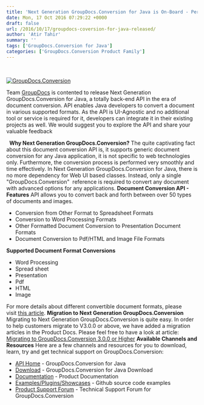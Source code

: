 ```yaml
---
title: 'Next Generation GroupDocs.Conversion for Java is On-Board - Perform Conversion Between 50+ File Formats'
date: Mon, 17 Oct 2016 07:29:22 +0000
draft: false
url: /2016/10/17/groupdocs-coversion-for-java-released/
author: 'Atir Tahir'
summary: ''
tags: ['GroupDocs.Conversion for Java']
categories: ['GroupDocs.Conversion Product Family']
---
```


 

[![GroupDocs.Conversion](https://blog.groupdocs.com/wp-content/uploads/sites/4/2016/09/conversion.png?itok=MpNabR9F)](#)

Team [GroupDocs](http://www.groupdocs.com/) is contented to release Next Generation GroupDocs.Conversion for Java, a totally back-end API in the era of document conversion. API enables Java developers to convert a document in various supported formats. As the API is UI-Agnostic and no additional tool or service is required for it, developers can integrate it in their existing projects as well. We would suggest you to explore the API and share your valuable feedback

  **Why Next Generation GroupDocs.Conversion?** The quite captivating fact about this document conversion API is, it supports generic document conversion for any Java application, it is not specific to web technologies only. Furthermore, the conversion process is performed very smoothly and time effectively. In Next Generation GroupDocs.Conversion for Java, there is no more dependency for Web UI based classes. Instead, only a single "GroupDocs.Conversion"  reference is required to convert any document with advanced options for any applications. **Document Conversion API - Features** API allows you to convert back and forth between over 50 types of documents and images.

*   Conversion from Other Format to Spreadsheet Formats
*   Conversion to Word Processing Formats
*   Other Formatted Document Conversion to Presentation Document Formats
*   Document Conversion to Pdf/HTML and Image File Formats

**Supported Document Format Conversions**

*   Word Processing
*   Spread sheet
*   Presentation
*   Pdf
*   HTML
*   Image

For more details about different convertible document formats, please visit [this article](http://www.groupdocs.com/docs/display/conversionjava/Supported+Document+Formats). **Migration to Next Generation GroupDocs.Conversion** Migrating to Next Generation GroupDocs.Conversion is quite easy. In order to help customers migrate to V3.0.0 or above, we have added a migration articles in the Product Docs. Please feel free to have a look at article: [Migrating to GroupDocs.Conversion 3.0.0 or Higher](https://docs.groupdocs.com/conversion/java/) **Available Channels and Resources** Here are a few channels and resources for you to download, learn, try and get technical support on GroupDocs.Conversion:

*   [API Home](http://www.groupdocs.com/products/conversion/java "Product Home") - GroupDocs.Conversion for Java
*   [Download](http://www.groupdocs.com/downloads/conversion/java "Download API") - GroupDocs.Conversion for Java Download
*   [Documentation](https://docs.groupdocs.com/conversion/java/ "Documentation") - Product Documentation
*   [Examples/Plugins/Showcases](https://github.com/groupdocs-conversion/GroupDocs.Conversion-for-Java "Example projects") - Github source code examples
*   [Product Support Forum](http://groupdocs.com/Community/forums/groupdocs.conversion-product-family/7/showforum.aspx "Support forum") \- Technical Support Forum for GroupDocs.Conversion






